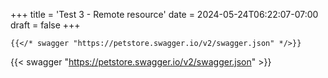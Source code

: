 +++
title = 'Test 3 - Remote resource'
date = 2024-05-24T06:22:07-07:00
draft = false
+++

```text
{{</* swagger "https://petstore.swagger.io/v2/swagger.json" */>}}
```

{{< swagger "https://petstore.swagger.io/v2/swagger.json" >}}

